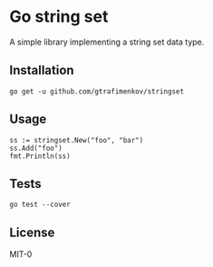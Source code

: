 # Go string set

A simple library implementing a string set data type.

## Installation

```
go get -u github.com/gtrafimenkov/stringset
```

## Usage

```
ss := stringset.New("foo", "bar")
ss.Add("foo")
fmt.Println(ss)
```

## Tests

```
go test --cover
```

## License

MIT-0
